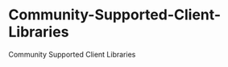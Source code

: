 Community-Supported-Client-Libraries
====================================

Community Supported Client Libraries
